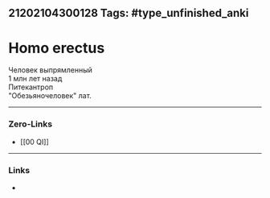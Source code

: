 21202104300128
Tags: #type_unfinished_anki 
---
# Homo erectus

Человек выпрямленный<br>1 млн лет назад<br>Питекантроп <br>"Обезьяночеловек" лат.

---
### Zero-Links
- [[00 QI]]
---
### Links
-